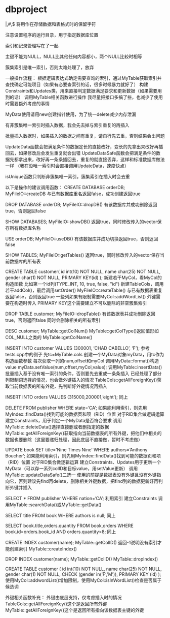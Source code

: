 # dbproject

|,#,$ 将用作在存储数据和表格式时的保留字符

注意设置程序的运行目录，用于指定数据库位置

索引和记录管理写在了一起

主键不能为NULL，NULL比其他任何内容都小，两个NULL比较时相等

簇集索引是唯一索引，否则太难处理了，放弃

一般操作流程：
根据逻辑表达式确定需要查询的索引，通过MyTable获取索引并查找确定可能项目（如果有必要查索引的话，很多时候暴力就好了）
构建Constraints和Updates类，用来直接判定数据满足要求和更新数据（如果需要用到的话）
调用MyTable相关函数进行操作
我尽量把接口多搞了些，也减少了使用时需要额外考虑的事情

MyData使用请用new创建指针使用，为了统一delete减少内存泄漏

有非簇集唯一索引时插入数据，我会先去掉与索引重复的再插入

批量插入数据时，如果插入的数据之间有重复，请自行先去重，否则结果会出问题

UpdateData函数会把满足条件的数据定长的直接改好，变长的先拿出来改好再插回去，如果修改后会发生重复就会出错
UpdateDataSafe函数会把满足条件的数据先都拿出来，改好再一条条插回去，重复的就直接丢弃，这样和标准数据库做法一样
（我在没唯一索引时会直接调用UpdateData，速度快点）

isUnique函数只判断非簇集唯一索引，簇集索引在插入时会去重




以下是操作的建议调用函数：
CREATE DATABASE orderDB;
MyFileIO::createDB
与已有数据库重名返回false，成功创建返回true

DROP DATABASE orderDB;
MyFileIO::dropDB()
有该数据库并成功删除返回true，否则返回false

SHOW DATABASES;
MyFileIO::showDB()
返回true，同时修改传入的vector<string>保存所有数据库名称

USE orderDB;
MyFileIO::useDB()
有该数据库并成功切换返回true，否则返回false

SHOW TABLES;
MyFileIO::getTables()
返回true，同时修改传入的vector<string>保存当前数据库的所有表

CREATE TABLE customer(
id int(10) NOT NULL,
name char(25) NOT NULL,
gender char(1) NOT NULL,
PRIMARY KEY(id)
);
新建若干MyCol，看MyCol的构造函数
比如第一个id列(TYPE_INT, 10, true, false, "id")
新建TableCols，调用若干addCol()，最后调用setOrder()
MyFileIO::createTable()
与已有数据表重复返回false，否则返回true
一些列如果有限制需要MyCol::addWordList()
外键需要在构造时传入
PRIMARY KEY这个需要建立不可以删除的非空簇集索引


DROP TABLE customer;
MyFileIO::dropTable()
有该数据表并成功删除返回true，否则返回false
同时会删除相关的所有索引

DESC customer;
MyTable::getColNum()
MyTable::getColType()返回值形如COL_NULL之类的
MyTable::getColName()

INSERT INTO customer VALUES (300001, ‘CHAD CABELLO’, ‘F’);
参考tests.cpp中的例子
先tc=MyTable.cols
创建一个MyData对象myData，用tc作为构造函数参数
每次获取一列的num,offset和myCol
调用MyData::format()构造value
myData.setValue(num,offset,myCol,value);
调用MyTable::insertData()
批量插入基于没有唯一索引的条件，否则要先去重或一条条插入
已经处理了部分列限制词选择的情况，也会做外键插入的情况
TableCols::getAllForeignKey()获取当前数据表的所有外键，先判断好外键情况再插入


INSERT INTO orders VALUES (315000,200001,’eight’);
同上

DELETE FROM publisher WHERE state=’CA’;
如果能利用索引，则先用MyIndex::findData()找到可能的数据页和项（RID）位置
对于RID集合做逻辑运算
建立Constraints，用于判定一个MyData是否符合要求
调用MyTable::deleteData()选择直接删或者删指定的数据
MyTable::getAllForeignKey()获取指向当前数据表的所有外键，把他们中相关的数据也要删除（这里要递归处理，因此底层不直接做，暂时不考虑做）

UPDATE book SET title=’Nine Times Nine’ WHERE authors=’Anthony Boucher’;
如果能利用索引，则先用MyIndex::findData()找到可能的数据页和项（RID）位置
对于RID集合做逻辑运算
建立Constraints、Updates用于更新一个MyData（可以存一系列colID和目标value，用setValue更新）
调用MyTable::updateDataSafe()二选一
使用的前提是数据表没有外键且没有外键指向它，否则建议先find再delete，删除相关外键数据，把find到的数据更新好再判断外键并插入


SELECT * FROM publisher WHERE nation=’CA’;
利用索引
建立Constraints
调用MyTable::searchData()或MyTable::getData()

SELECT title FROM book WHERE authors is null;
同上

SELECT book.title,orders.quantity FROM book,orders WHERE book.id=orders.book_id AND orders.quantity>8;
同上

CREATE INDEX customer(name);
MyTable::getColID()
返回-1说明没有索引才能创建索引
MyTable::createIndex()

DROP INDEX customer(name);
MyTable::getColID()
MyTable::dropIndex()

CREATE TABLE customer (
id int(10) NOT NULL,
name char(25) NOT NULL,
gender char(1) NOT NULL,
CHECK (gender in(‘F’,’M’)),
PRIMARY KEY (id)
);
使用MyCol::addwordList()增加限制，使用MyCol::isInWordList()检查是否属于候选词

外键相关函数补充：
外键由底层支持，仅考虑插入时的情况
TableCols::getAllForeignKey()这个是返回所有外键
MyTable::getAllForeignKey()这个是返回所有指向该数据表主键的外键